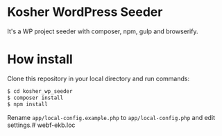 # Kosher WordPress Seeder
It's a WP project seeder with composer, npm, gulp and browserify.

# How install
Clone this repository in your local directory and run commands:
```sh
$ cd kosher_wp_seeder
$ composer install
$ npm install
```
Rename `app/local-config.example.php` to `app/local-config.php` and edit settings.# webf-ekb.loc
